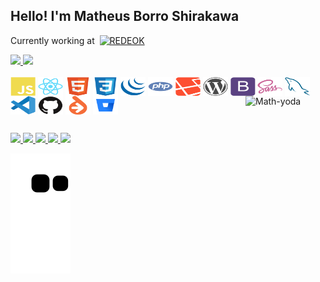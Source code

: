 ## Hello! I'm Matheus Borro Shirakawa

Currently working at &nbsp;<a href="https://github.com/redeok" title="@RedeOK">![REDEOK](https://avatars.githubusercontent.com/u/65910120?s=20&v=4)</a>

 <div>
  <a href="https://github.com/MatheusShirakawa">
    <img height="180em" src="https://github-readme-stats.vercel.app/api?username=MatheusShirakawa&show_icons=true&theme=dracula&include_all_commits=true&count_private=true"/>
    <img height="180em" src="https://github-readme-stats.vercel.app/api/top-langs/?username=MatheusShirakawa&layout=compact&langs_count=7&theme=dracula"/>
  </a>
  </div>
  <div style="display: inline_block"><br>
    <img align="center" alt="Math-Js" height="30" width="40" src="https://raw.githubusercontent.com/devicons/devicon/master/icons/javascript/javascript-plain.svg">
    <img align="center" alt="Math-React" height="30" width="40" src="https://raw.githubusercontent.com/devicons/devicon/master/icons/react/react-original.svg">
    <img align="center" alt="Math-HTML" height="30" width="40" src="https://raw.githubusercontent.com/devicons/devicon/master/icons/html5/html5-original.svg">
    <img align="center" alt="Math-CSS" height="30" width="40" src="https://raw.githubusercontent.com/devicons/devicon/master/icons/css3/css3-original.svg">
    <img align="center" alt="Math-Jquery" height="30" width="40" src="https://raw.githubusercontent.com/devicons/devicon/master/icons/jquery/jquery-original.svg">
    <img align="center" alt="Math-PHP" height="30" width="40" src="https://github.com/devicons/devicon/blob/master/icons/php/php-plain.svg">
    <img align="center" alt="Math-Laravel" height="30" width="40" src="https://github.com/devicons/devicon/blob/master/icons/laravel/laravel-plain.svg">
    <img align="center" alt="Math-Wordpress" height="30" width="40" src="https://github.com/devicons/devicon/blob/master/icons/wordpress/wordpress-plain.svg">
    <img align="center" alt="Math-Bootstrap" height="30" width="40" src="https://github.com/devicons/devicon/blob/master/icons/bootstrap/bootstrap-plain.svg">
    <img align="center" alt="Math-SASS" height="30" width="40" src="https://github.com/devicons/devicon/blob/master/icons/sass/sass-original.svg">
    <img align="center" alt="Math-Mysql" height="30" width="40" src="https://github.com/devicons/devicon/blob/master/icons/mysql/mysql-original.svg">
    <img align="center" alt="Math-VScode" height="30" width="40" src="https://github.com/devicons/devicon/blob/master/icons/vscode/vscode-original.svg">
    <img align="center" alt="Math-git" height="30" width="40" src="https://github.com/devicons/devicon/blob/master/icons/github/github-original.svg">
    <img align="center" alt="Math-Doctrine" height="30" width="40" src="https://github.com/devicons/devicon/blob/master/icons/doctrine/doctrine-original.svg">
    <img align="center" alt="Math-Bit" height="30" width="40" src="https://github.com/devicons/devicon/blob/master/icons/bitbucket/bitbucket-original.svg">
    <img align="right" alt="Math-yoda" width="128" height="128" src="https://c.tenor.com/j3cVEPj4bzkAAAAC/cat-typing.gif">
  </div>
  
  ##
 
<div> 
    <a href="https://instagram.com/shirakawa_matheus" target="_blank">
      <img src="https://img.shields.io/badge/-Instagram-%23E4405F?style=for-the-badge&logo=instagram&logoColor=white" target="_blank">
    </a>
    <a href="https://www.twitch.tv/pkmasterchief" target="_blank">
      <img src="https://img.shields.io/badge/Twitch-9146FF?style=for-the-badge&logo=twitch&logoColor=white" target="_blank">
    </a>
    <a href="https://discord.gg/bg2qgKk8kc" target="_blank">
      <img src="https://img.shields.io/badge/Discord-7289DA?style=for-the-badge&logo=discord&logoColor=white" target="_blank">
    </a> 
    <a href = "mailto:matheusshirakawa16@gmail.com">
      <img src="https://img.shields.io/badge/-Gmail-%23333?style=for-the-badge&logo=gmail&logoColor=white" target="_blank">
    </a>
    <a href="https://www.linkedin.com/in/matheus-borro-shirakawa/" target="_blank">
      <img src="https://img.shields.io/badge/-LinkedIn-%230077B5?style=for-the-badge&logo=linkedin&logoColor=white" target="_blank">
    </a> 

  ![Snake animation](https://github.com/rafaballerini/rafaballerini/blob/output/github-contribution-grid-snake.svg)

</div>
